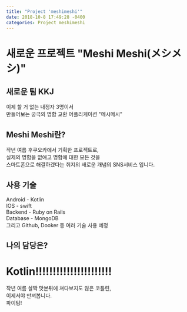 ```yaml
---
title: "Project 'meshimeshi'"
date: 2018-10-8 17:49:28 -0400
categories: Project meshimeshi
---
```


# 새로운 프로젝트 "Meshi Meshi(メシメシ)"

새로운 팀 KKJ
-
이제 할 거 없는 내정자 3명이서  
만들어보는 궁극의 명함 교환 어플리케이션 "메시메시"  

Meshi Meshi란?
-
작년 여름 후쿠오카에서 기획한 프로젝트로,  
실제의 명함을 없애고 명함에 대한 모든 것을  
스마트폰으로 해결하겠다는 취지의 새로운 개념의 SNS서비스 입니다.  

사용 기술
-
Android - Kotlin  
IOS     - swift  
Backend - Ruby on Rails  
Database - MongoDB  
그리고 Github, Dooker 등 여러 기술 사용 예정

나의 담당은?
-
Kotlin!!!!!!!!!!!!!!!!!!!!!!
=
작년 여름 살짝 맛본뒤에 쳐다보지도 않은 코틀린,  
이제서야 만져봅니다.  
파이팅!
